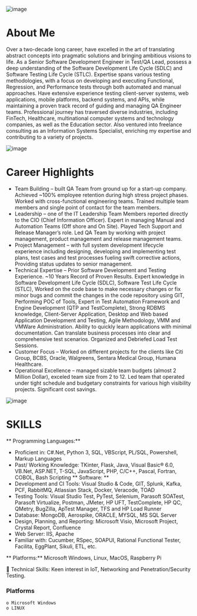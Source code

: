 ![image](https://github.com/csharpdotnetcore/csharpdotnetcore.github.io/assets/85457587/74656770-80d7-4943-89fe-2b142183dfe3)
# About Me

Over a two-decade long career, have excelled in the art of translating abstract concepts into pragmatic solutions and bringing ambitious visions to life. As a Senior Software Development Engineer in Test/QA Lead, possess a deep understanding of the Software Development Life Cycle (SDLC) and Software Testing Life Cycle (STLC). Expertise spans various testing methodologies, with a focus on developing and executing Functional, Regression, and Performance tests through both automated and manual approaches. Have extensive experience testing client-server systems, web applications, mobile platforms, backend systems, and APIs, while maintaining a proven track record of guiding and managing QA Engineer teams. Professional journey has traversed diverse industries, including FinTech, Healthcare, multinational computer systems and technology companies, as well as the Education sector. Also ventured into freelance consulting as an Information Systems Specialist, enriching my expertise and contributing to a variety of projects.

![image](https://github.com/csharpdotnetcore/csharpdotnetcore.github.io/assets/85457587/1cab8222-a5be-4974-b4f9-a5e59291cd6f)
# Career Highlights

- Team Building – built QA Team from ground up for a start-up company. Achieved ~100% employee retention during high stress project phases. Worked with cross-functional engineering teams. Trained multiple team members and single point of contact for the team members.
- Leadership – one of the IT Leadership Team Members reported directly to the CIO (Chief Information Officer). Expert in managing Manual and Automation Teams (Off shore and On Site). Played Tech Support and Release Manager’s role. Led QA Team by working with project management, product management and release management teams.
- Project Management – with full system development lifecycle experience including designing, developing and implementing test plans, test cases and test processes fueling swift corrective actions, Providing status updates to senior management.
- Technical Expertise – Prior Software Development and Testing Experience. ~10 Years Record of Proven Results. Expert knowledge in Software Development Life Cycle (SDLC), Software Test Life Cycle (STLC), Worked on the code base to make necessary changes or fix minor bugs and commit the changes in the code repository using GIT, Performing POC of Tools, Expert in Test Automation Framework and Engine Development (QTP and TestComplete), Strong RDBMS knowledge, Client-Server Application, Desktop and Web based Application Development and Testing, Agile Methodology, VMM and VMWare Administration. Ability to quickly learn applications with minimal documentation. Can translate business processes into clear and comprehensive test scenarios. Organized and Debriefed Load Test Sessions.
- Customer Focus – Worked on different projects for the clients like Citi Group, BCBS, Oracle, Walgreens, Sentara Medical Group, Humana Healthcare.
- Operational Excellence – managed sizable team budgets (almost 2 Million Dollar), exceled team size from 2 to 12. Led team that operated under tight schedule and budgetary constraints for various high visibility projects. Significant cost savings.

![image](https://github.com/csharpdotnetcore/csharpdotnetcore.github.io/assets/85457587/342a1910-c6ba-45ab-adb0-735a24fb1d7b)
# SKILLS	


** Programming Languages:**
-	Proficient in: C#.Net, Python 3, SQL, VBScript, PL/SQL, Powershell, Markup Languages
-	Past/ Working Knowledge: TKinter, Flask, Java, Visual Basic® 6.0, VB.Net, ASP.NET, T-SQL, JavaScript, PHP, C/C++, Pascal, Fortran, COBOL, Bash Scripting
** Software: **
-	Development and CI Tools: Visual Studio & Code, GIT, Splunk, Kafka, PCF, RabbitMQ, Atlassian Stack, Docker, Veracode, TOAD
-	Testing Tools: Visual Studio Test, PyTest, Selenium, Parasoft SOATest, Parasoft Virtualize, Postman, JMeter, HP UFT, TestComplete, HP QC, QMetry, BugZilla, ApTest Manager, TFS and HP Load Runner
-	Database: MongoDB, Aerospike, ORACLE, MYSQL, MS SQL Server
-	Design, Planning, and Reporting: Microsoft Visio, Microsoft Project, Crystal Report, Confluence
-	Web Server: IIS, Apache
-	Familiar with: Cucumber, RSpec, SOAPUI, Rational Functional Tester, Facilita, EggPlant, Sikuli, ETL, etc.

** Platforms:**
  Microsoft Windows, Linux, MacOS, Raspberry Pi

	Technical Skills: Keen interest in IoT, Networking and Penetration/Security Testing.

  ### Platforms

    o Microsoft Windows
    o LINUX

